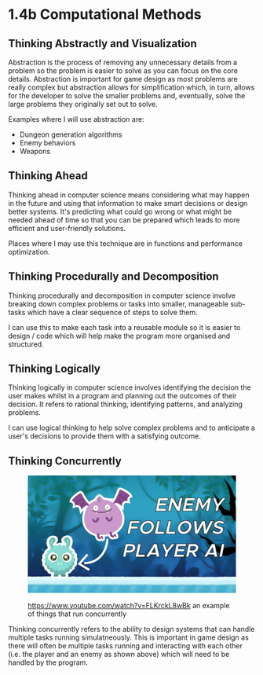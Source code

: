 # 1.4b Computational Methods

## Thinking Abstractly and Visualization

Abstraction is the process of removing any unnecessary details from a problem so the problem is easier to solve as you can focus on the core details. Abstraction is important for game design as most problems are really complex but abstraction allows for simplification which, in turn, allows for the developer to solve the smaller problems and, eventually, solve the large problems they originally set out to solve.

Examples where I will use abstraction are:

* Dungeon generation algorithms
* Enemy behaviors
* Weapons

## Thinking Ahead

Thinking ahead in computer science means considering what may happen in the future and using that information to make smart decisions or design better systems. It's predicting what could go wrong or what might be needed ahead of time so that you can be prepared which leads to more efficient and user-friendly solutions.

Places where I may use this technique are in functions and performance optimization.

## Thinking Procedurally and Decomposition

Thinking procedurally and decomposition in computer science involve breaking down complex problems or tasks into smaller, manageable sub-tasks which have a clear sequence of steps to solve them.

I can use this to make each task into a reusable module so it is easier to design / code which will help make the program more organised and structured.

## Thinking Logically

Thinking logically in computer science involves identifying the decision the user makes whilst in a program and planning out the outcomes of their decision. It refers to rational thinking, identifying patterns, and analyzing problems.

I can use logical thinking to help solve complex problems and to anticipate a user's decisions to provide them with a satisfying outcome.

## Thinking Concurrently

<figure><img src="../.gitbook/assets/image (1).png" alt=""><figcaption><p><a href="https://www.youtube.com/watch?v=FLKrckL8wBk">https://www.youtube.com/watch?v=FLKrckL8wBk</a> an example of things that run concurrently</p></figcaption></figure>

Thinking concurrently refers to the ability to design systems that can handle multiple tasks running simulatneously. This is important in game design as there will often be multiple tasks running and interacting with each other (i.e. the player and an enemy as shown above) which will need to be handled by the program.
